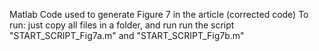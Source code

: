 Matlab Code used to generate Figure 7 in the article (corrected code)
To run: just copy all files in a folder, and run run the script "START_SCRIPT_Fig7a.m"  and "START_SCRIPT_Fig7b.m"
